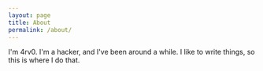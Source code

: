 ```yaml
---
layout: page
title: About
permalink: /about/
---
```


I'm 4rv0. I'm a hacker, and I've been around a while.
I like to write things, so this is where I do that.
